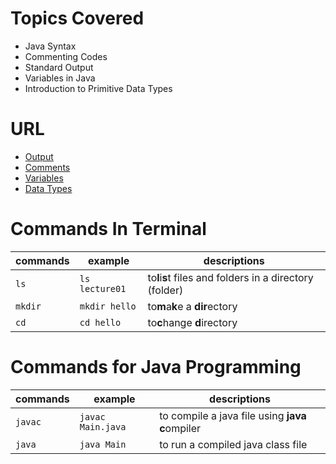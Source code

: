# Topics Covered
- Java Syntax
- Commenting Codes
- Standard Output
- Variables in Java
- Introduction to Primitive Data Types 

# URL
- [Output](https://www.w3schools.com/java/java_output.asp)
- [Comments](https://www.w3schools.com/java/java_comments.asp)
- [Variables](https://www.w3schools.com/java/java_variables.asp)
- [Data Types](https://www.w3schools.com/java/java_data_types.asp)

# Commands In Terminal

| commands | example        | descriptions                                             |
| -------- | -------------- | -------------------------------------------------------- |
| `ls`     | `ls lecture01` | to**l**i**s**t files and folders in a directory (folder) |
| `mkdir`  | `mkdir hello`  | to**m**a**k**e a **dir**ectory                           |
| `cd`     | `cd hello`     | to**c**hange **d**irectory                               |


# Commands for Java Programming

| commands | example           | descriptions                                      |
| -------- | ----------------- | ------------------------------------------------- |
| `javac`  | `javac Main.java` | to compile a java file using **java** **c**ompiler |
| `java`   | `java Main`       | to run a compiled java class file                 |
